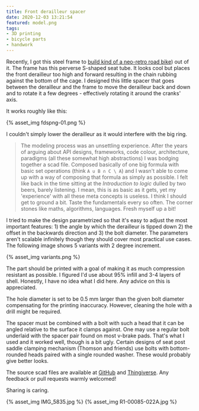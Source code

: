 ```yaml
---
title: Front derailleur spacer
date: 2020-12-03 13:21:54
featured: model.png
tags:
- 3D printing
- bicycle parts
- handwork
---
```

Recently, I got this steel frame to [build kind of a neo-retro road bike](/Silver-everything)) out of it. The frame has this perverse S-shaped seat tube. It looks cool but places the front derailleur too high and forward resulting in the chain rubbing against the bottom of the cage. I designed this little spacer that goes between the derailleur and the frame to move the derailleur back and down and to rotate it a few degrees - effectively rotating it around the cranks' axis.
<!-- more -->

It works roughly like this:

{% asset_img fdspng-01.png %}

I couldn't simply lower the derailleur as it would interfere with the big ring.

> The modeling process was an unsettling experience. After the years of arguing about API designs, frameworks, code colour, architecture, paradigms (all these somewhat high abstractions) I was bodging together a scad file. Composed basically of one big formula with basic set operations (think `A ∪ B ∩ C \ A`) and I wasn't able to come up with a way of composing that formula as simply as possible. I felt like back in the time sitting at the _Introduction to logic_ dulled by two beers, barely listening. I mean, this is as basic as it gets, yet my 'experience' with all these meta concepts is useless. I think I should get to ground a bit. Taste the fundamentals every so often. The corner stones like maths, algorithms, languages. Fresh myself up a bit!

I tried to make the design parametrized so that it's easy to adjust the most important features: 1) the angle by which the derailleur is tipped down 2) the offset in the backwards direction and 3) the bolt diameter. The parameters aren't scalable infinitely though they should cover most practical use cases. The following image shows 5 variants with 2 degree increment.

{% asset_img variants.png %}

The part should be printed with a goal of making it as much compression resistant as possible. I figured I'd use about 95% infill and 3-4 layers of shell. Honestly, I have no idea what I did here. Any advice on this is appreciated.

The hole diameter is set to be 0.5 mm larger than the given bolt diameter compensating for the printing inaccuracy. However, cleaning the hole with a drill might be required.

The spacer must be combined with a bolt with such a head that it can be angled relative to the surface it clamps against. One may use a regular bolt underlaid with the spacer pair found on most v-brake pads. That's what I used and it worked well, though is a bit ugly. Certain designs of seat post saddle clamping mechanism (Thomson and friends) use bolts with bottom-rounded heads paired with a single rounded washer. These would probably give better looks.

The source scad files are available at [GitHub](https://github.com/goodhoko/bicycle_parts/tree/master/front_shifter_spacer) and [Thingiverse](https://www.thingiverse.com/thing:4636828). Any feedback or pull requests warmly welcomed!

Sharing is caring.

{% asset_img IMG_5835.jpg %}
{% asset_img R1-00085-022A.jpg %}
